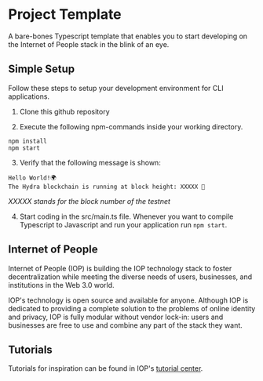 # Project Template

A bare-bones Typescript template that enables you to start developing on the Internet of People stack in the blink of an eye.

## Simple Setup

Follow these steps to setup your development environment for CLI applications.

1) Clone this github repository

2) Execute the following npm-commands inside your working directory.

```
npm install
npm start
``` 

3) Verify that the following message is shown:
```
Hello World!🌍 
The Hydra blockchain is running at block height: XXXXX 🐉 
```
*XXXXX stands for the block number of the testnet*

4) Start coding in the src/main.ts file. Whenever you want to compile Typescript to Javascript and run your application run `npm start`.


## Internet of People

Internet of People (IOP) is building the IOP technology stack to foster decentralization while meeting the diverse needs of users, businesses, and institutions in the Web 3.0 world.

IOP's technology is open source and available for anyone. Although IOP is dedicated to providing a complete solution to the problems of online identity and privacy, IOP is fully modular without vendor lock-in: users and businesses are free to use and combine any part of the stack they want.

## Tutorials

Tutorials for inspiration can be found in IOP's [tutorial center](https://developer.iop.global/#/sdk/dac?id=tutorial-center).
